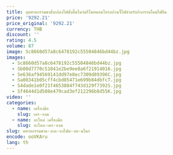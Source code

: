 ```yaml
---
title: อุตสาหกรรมขาตั้งกล้องไฟตั้งพื้นในร่มรีโมทคอนโทรลบ้านจี้ไฟสําหรับกิจกรรมโคมไฟยืน
price: '9292.21'
price_original: '9292.21'
currency: THB
discount: ''
rating: 4.5
volume: 87
image: Sc8660d57a8c6478192c55504846bd44bz.jpg
images:
  - Sc8660d57a8c6478192c55504846bd44bz.jpg
  - Sb08d7770c51841e2be9ee8a6f21914016.jpg
  - Se636af94569141dd97e8ec7309d89396C.jpg
  - Sa08341b05cff4cbd85471e699b84dbfcT.jpg
  - S4dade1e0f21f4653884f743d129f7392S.jpg
  - Sf4644d1d508e479cad3ef212296b8d55K.jpg
video: ''
categories:
  - name: เครื่องมือ
    slug: เคร-องม
  - name: อะไหล่ เครื่องมือ
    slug: อะไหล-เคร-องม
slug: ตสาหกรรมขาต-งกล-องไฟต-งพ-นในร
encode: ooVKAru
lang: th
---
```

  